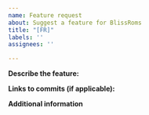 ```yaml
---
name: Feature request
about: Suggest a feature for BlissRoms
title: "[FR]"
labels: ''
assignees: ''

---
```


<!-- If something on our ROM is broken, this is not the right template. -->
<!-- Instead, please fill out the Bug report template right above this template. -->

**Describe the feature:**
<!-- Please describe what feature you would like to see in BlissRoms. -->

**Links to commits (if applicable):**
<!-- If the feature is already available elsewhere, please link them here. -->
<!-- If there's a project with ROM-side patches, please link the project. -->

**Additional information**
<!-- Add any other information or screenshots about the feature request here.-->
